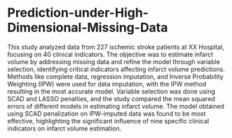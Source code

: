 # Prediction-under-High-Dimensional-Missing-Data

This study analyzed data from 227 ischemic stroke patients at XX Hospital, focusing on 40 clinical indicators. The objective was to estimate infarct volume by addressing missing data and refine the model through variable selection, identifying critical indicators affecting infarct volume predictions. Methods like complete data, regression imputation, and Inverse Probability Weighting (IPW) were used for data imputation, with the IPW method resulting in the most accurate model. Variable selection was done using SCAD and LASSO penalties, and the study compared the mean squared errors of different models in estimating infarct volume. The model obtained using SCAD penalization on IPW-imputed data was found to be most effective, highlighting the significant influence of nine specific clinical indicators on infarct volume estimation.
